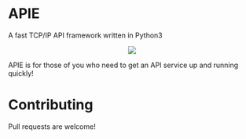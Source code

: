 # APIE
A fast TCP/IP API framework written in Python3

<p align="center">
  <img src="https://i.imgur.com/wrTSb43.png">
</p>

APIE is for those of you who need to get an API service up and running quickly!

# Contributing
Pull requests are welcome!
